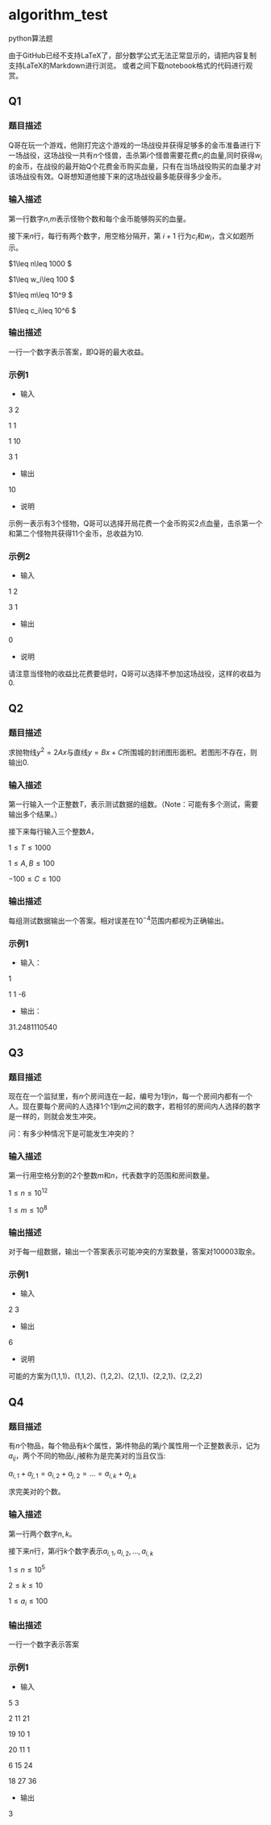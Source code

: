 # algorithm_test
python算法题

由于GitHub已经不支持LaTeX了，部分数学公式无法正常显示的，请把内容复制支持LaTeX的Markdown进行浏览。
或者之间下载notebook格式的代码进行观赏。

## Q1
### 题目描述
Q哥在玩一个游戏，他刚打完这个游戏的一场战役并获得足够多的金币准备进行下一场战役，这场战役一共有$n$个怪兽，击杀第$i$个怪兽需要花费$c_i$的血量,同时获得$w_i$的金币，在战役的最开始Q个花费金币购买血量，只有在当场战役购买的血量才对该场战役有效。Q哥想知道他接下来的这场战役最多能获得多少金币。

### 输入描述
第一行数字$n$,$m$表示怪物个数和每个金币能够购买的血量。

接下来$n$行，每行有两个数字，用空格分隔开，第 $i+1$ 行为$c_i$和$w_i$，含义如题所示。

$1\leq n\leq 1000 $

$1\leq w_i\leq 100 $

$1\leq m\leq 10^9 $

$1\leq c_i\leq 10^6 $

### 输出描述
一行一个数字表示答案，即Q哥的最大收益。

### 示例1
* 输入

3 2

1 1

1 10

3 1

* 输出

10

* 说明

示例一表示有3个怪物，Q哥可以选择开局花费一个金币购买2点血量，击杀第一个和第二个怪物共获得11个金币，总收益为10.

### 示例2
* 输入

1 2

3 1

* 输出

0

* 说明

请注意当怪物的收益比花费要低时，Q哥可以选择不参加这场战役，这样的收益为0.

## Q2

### 题目描述
求抛物线$y^2=2Ax$与直线$y=Bx+C$所围城的封闭图形面积。若图形不存在，则输出0.

### 输入描述
第一行输入一个正整数$T$，表示测试数据的组数。（Note：可能有多个测试，需要输出多个结果。）

接下来每行输入三个整数$A$，

$1 \leq T \leq 1000$

$1 \leq A,B \leq 100$

$-100 \leq C \leq 100$

### 输出描述
每组测试数据输出一个答案。相对误差在$10^{-4}$范围内都视为正确输出。

### 示例1
* 输入：

1

1 1 -6

* 输出：

31.2481110540

## Q3
### 题目描述
现在在一个监狱里，有$n$个房间连在一起，编号为1到$n$，每一个房间内都有一个人。现在要每个房间的人选择1个1到$m$之间的数字，若相邻的房间内人选择的数字是一样的，则就会发生冲突。

问：有多少种情况下是可能发生冲突的？

### 输入描述
第一行用空格分割的2个整数$m$和$n$，代表数字的范围和房间数量。

$1 \leq n \leq 10^{12}$

$1 \leq m \leq 10^{8}$

### 输出描述
对于每一组数据，输出一个答案表示可能冲突的方案数量，答案对100003取余。

### 示例1
* 输入

2 3

* 输出

6

* 说明

可能的方案为(1,1,1)、(1,1,2)、(1,2,2)、(2,1,1)、(2,2,1)、(2,2,2)


## Q4

### 题目描述
有$n$个物品，每个物品有$k$个属性，第$i$件物品的第$j$个属性用一个正整数表示，记为$a_{ij}$，两个不同的物品$i,j$被称为是完美对的当且仅当:

$a_{i,1}+a_{j,1}=a_{i,2}+a_{j,2}=...=a_{i,k}+a_{j,k}$

求完美对的个数。

### 输入描述
第一行两个数字$n,k$。

接下来$n$行，第$i$行$k$个数字表示$a_{i,1},a_{i,2},...,a_{i,k}$

$1 \leq n \leq 10^5$

$2 \leq k \leq 10$

$1 \leq a_i \leq 100$

### 输出描述
一行一个数字表示答案

### 示例1
* 输入

5 3

2 11 21 

19 10 1

20 11 1

6 15 24

18 27 36

* 输出 

3
